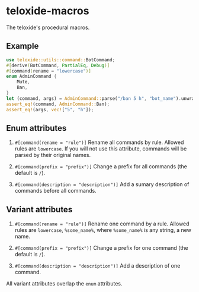 # teloxide-macros
The teloxide's procedural macros.

## Example
```rust
use teloxide::utils::command::BotCommand;
#[derive(BotCommand, PartialEq, Debug)]
#[command(rename = "lowercase")]
enum AdminCommand {
    Mute,
    Ban,
}
let (command, args) = AdminCommand::parse("/ban 5 h", "bot_name").unwrap();
assert_eq!(command, AdminCommand::Ban);
assert_eq!(args, vec!["5", "h"]);
```
## Enum attributes
 1. `#[command(rename = "rule")]`
Rename all commands by rule. Allowed rules are `lowercase`. If you will not
use this attribute, commands will be parsed by their original names.

 2. `#[command(prefix = "prefix")]`
Change a prefix for all commands (the default is `/`).

 3. `#[command(description = "description")]`
Add a sumary description of commands before all commands.

## Variant attributes
 1. `#[command(rename = "rule")]`
Rename one command by a rule. Allowed rules are `lowercase`, `%some_name%`,
where `%some_name%` is any string, a new name.

 2. `#[command(prefix = "prefix")]`
Change a prefix for one command (the default is `/`).

 3. `#[command(description = "description")]`
Add a description of one command.

All variant attributes overlap the `enum` attributes.